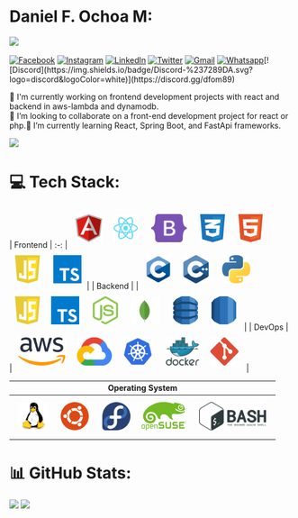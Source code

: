 
<!-- Proudly created with GPRM ( https://gprm.itsvg.in ) -->
# Daniel F. Ochoa M:
[![](https://visitcount.itsvg.in/api?id=daochoam&icon=0&color=0)](https://visitcount.itsvg.in)

[![Facebook](https://img.shields.io/badge/Facebook-%231877F2.svg?logo=Facebook&logoColor=white)](https://facebook.com/dfom89)
[![Instagram](https://img.shields.io/badge/Instagram-%23E4405F.svg?logo=Instagram&logoColor=white)](https://instagram.com/ing_daniel8a)
[![LinkedIn](https://img.shields.io/badge/LinkedIn-%230077B5.svg?logo=linkedin&logoColor=white)](https://linkedin.com/in/dfom89)
[![Twitter](https://img.shields.io/badge/Twitter-%231DA1F2.svg?logo=Twitter&logoColor=white)](https://twitter.com/dfom89)
[![Gmail](https://img.shields.io/badge/Gmail-%23E4400F.svg?logo=Gmail&logoColor=white)](https://dfom89@gmail.com) 
[![Whatsapp](https://img.shields.io/badge/Whatsapp-%231DA1F2.svg?logo=Whatsapp&logoColor=white)](https://wa.me/573168704626/?text=Hola%20Ingeniero,%20me%20gustaria%20contarte,%20tengo%20un%20proyecto%20que%20te%20puede%20interesar.)[![Discord](https://img.shields.io/badge/Discord-%237289DA.svg?logo=discord&logoColor=white)](https://discord.gg/dfom89) 

🔭 I'm currently working on frontend development projects with react and backend in aws-lambda and dynamodb.<br>👯 I’m looking to collaborate on a front-end development project for react or php.🌱 I’m currently learning React, Spring Boot, and FastApi frameworks.

![](https://github-readme-stats.vercel.app/api/top-langs/?username=daochoam&theme=algolia&hide_border=false&include_all_commits=false&count_private=false&layout=compact)

# 💻 Tech Stack:

|  Frontend  	|
:-:	
| <a href="https://angular.io/" target="_blank"><img style="margin: 10px" src="https://raw.githubusercontent.com/daochoam/Data-Bases/main/icons/angular.svg" alt="React" height="50" /></a><a href="https://reactjs.org/" target="_blank"><img style="margin: 10px" src="https://raw.githubusercontent.com/daochoam/Data-Bases/main/icons/react.svg" alt="React" height="50" /></a> <a href="https://getbootstrap.com/docs/3.4/javascript/" target="_blank"><img style="margin: 10px" src="https://raw.githubusercontent.com/daochoam/Data-Bases/main/icons/bootstrap.svg" alt="Bootstrap" height="50" /></a> <a href="https://www.w3schools.com/css/" target="_blank"><img style="margin: 10px" src="https://raw.githubusercontent.com/daochoam/Data-Bases/main/icons/css.svg" alt="CSS3" height="50" /></a> <a href="https://en.wikipedia.org/wiki/HTML5" target="_blank"><img style="margin: 10px" src="https://raw.githubusercontent.com/daochoam/Data-Bases/main/icons/html.svg" alt="HTML5" height="50" /></a> <a href="https://www.javascript.com/" target="_blank"><img style="margin: 10px" src="https://raw.githubusercontent.com/daochoam/Data-Bases/main/icons/javascript.svg" alt="JavaScript" height="50" /></a> <a href="https://www.typescriptlang.org/" target="_blank"><img style="margin: 10px" src="https://raw.githubusercontent.com/daochoam/Data-Bases/main/icons/typescript.svg" alt="TypeScript" height="50" /></a>|
|  Backend   	| 
| <a href="https://www.c.com/" target="_blank"><img style="margin: 10px" src="https://raw.githubusercontent.com/daochoam/Data-Bases/main/icons/c.svg" alt="C++" height="50" /></a> <a href="https://www.cplusplus.com/" target="_blank"><img style="margin: 10px" src="https://raw.githubusercontent.com/daochoam/Data-Bases/main/icons/c++.svg" alt="C++" height="50" /></a>  <a href="https://www.python.org/" target="_blank"><img style="margin: 10px" src="https://raw.githubusercontent.com/daochoam/Data-Bases/main/icons/python.svg" alt="Python" height="50" /></a> <a href="https://www.javascript.com/" target="_blank"><img style="margin: 10px" src="https://raw.githubusercontent.com/daochoam/Data-Bases/main/icons/javascript.svg" alt="JavaScript" height="50" /></a><a href="https://www.typescriptlang.org/" target="_blank"><img style="margin: 10px" src="https://raw.githubusercontent.com/daochoam/Data-Bases/main/icons/typescript.svg" alt="TypeScript" height="50" /></a> <a href="https://nodejs.org/" target="_blank"><img style="margin: 10px" src="https://raw.githubusercontent.com/daochoam/Data-Bases/main/icons/nodejs.svg" alt="Node.js" height="50" /></a> <a href="https://www.mongodb.com/" target="_blank"><img style="margin: 10px" src="https://raw.githubusercontent.com/daochoam/Data-Bases/main/icons/mongodb.svg" alt="MongoDB" height="50" /></a> <a href="https://aws.amazon.com/es/pm/dynamodb/" target="_blank"><img style="margin: 10px" src="https://raw.githubusercontent.com/daochoam/Data-Bases/main/icons/AWS/aws-dynamodb.svg" alt="DynamoDB" height="50" /></a> <a href="https://aws.amazon.com/es/rds/" target="_blank"><img style="margin: 10px" src="https://raw.githubusercontent.com/daochoam/Data-Bases/main/icons/AWS/aws-rds.svg" alt="RDS" height="50" /></a> |
| DevOps |
|<a href="https://aws.amazon.com/" target="_blank"><img style="margin: 10px" src="https://raw.githubusercontent.com/daochoam/Data-Bases/main/icons/AWS/aws.svg" alt="AWS" height="50" /></a><a href="https://cloud.google.com/" target="_blank"><img style="margin: 10px" src="https://raw.githubusercontent.com/daochoam/Data-Bases/main/icons/google-cloud.svg" alt="GCP" height="50" /></a><a href="https://kubernetes.io/" target="_blank"><img style="margin: 10px" src="https://raw.githubusercontent.com/daochoam/Data-Bases/main/icons/kubernets.svg" alt="Kubernetes" height="50" /></a>	<a href="https://www.docker.com/" target="_blank"><img style="margin: 10px" src="https://raw.githubusercontent.com/daochoam/Data-Bases/main/icons/docker.svg" alt="Kubernetes" height="50" /></a><a href="https://github.com/" target="_blank"><img style="margin: 10px" src="https://raw.githubusercontent.com/daochoam/Data-Bases/main/icons/git.svg" alt="Git" height="50" /></a> |

| Operating System |
|:-:	|
|<a href="https://www.linux.org/" target="_blank"><img style="margin: 10px" src="https://raw.githubusercontent.com/daochoam/Data-Bases/main/icons/linux.svg" alt="Linux" height="50" /></a> <a href="https://ubuntu.com/" target="_blank"><img style="margin: 10px" src="https://raw.githubusercontent.com/daochoam/Data-Bases/main/icons/ubuntu.svg" alt="Linux" height="50" /></a> <a href="https://getfedora.org/es/" target="_blank"><img style="margin: 10px" src="https://raw.githubusercontent.com/daochoam/Data-Bases/main/icons/fedora.svg" alt="Linux" height="50" /></a><a href="https://www.opensuse.org/" target="_blank"><img style="margin: 10px" src="https://raw.githubusercontent.com/daochoam/Data-Bases/main/icons/opensuse.svg" alt="Linux" height="50" /></a>  <a href="https://www.gnu.org/software/bash/" target="_blank"><img style="margin: 10px" src="https://raw.githubusercontent.com/daochoam/Data-Bases/main/icons/bash.svg" alt="Bash" height="50" /></a>|


# 📊 GitHub Stats:
![](https://github-readme-stats.vercel.app/api?username=daochoam&theme=algolia&hide_border=false&include_all_commits=false&count_private=false)    ![](https://github-readme-streak-stats.herokuapp.com/?user=daochoam&theme=algolia&hide_border=false)<br/>


<!-- Proudly created with GPRM ( https://gprm.itsvg.in ) -->
